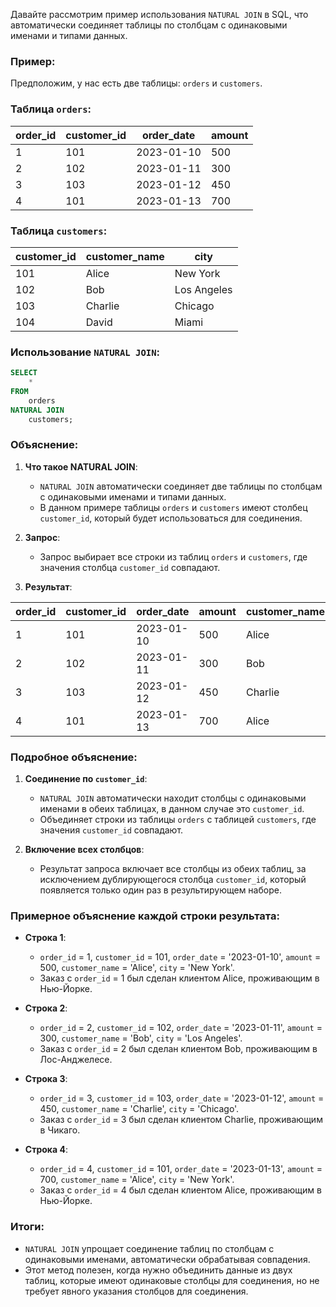 Давайте рассмотрим пример использования `NATURAL JOIN` в SQL, что автоматически соединяет таблицы по столбцам с одинаковыми именами и типами данных.

### Пример:
Предположим, у нас есть две таблицы: `orders` и `customers`.

### Таблица `orders`:
| order_id | customer_id | order_date | amount |
| -------- | ----------- | ---------- | ------ |
| 1        | 101         | 2023-01-10 | 500    |
| 2        | 102         | 2023-01-11 | 300    |
| 3        | 103         | 2023-01-12 | 450    |
| 4        | 101         | 2023-01-13 | 700    |

### Таблица `customers`:
| customer_id | customer_name | city     |
|-------------|---------------|----------|
| 101         | Alice         | New York |
| 102         | Bob           | Los Angeles |
| 103         | Charlie       | Chicago  |
| 104         | David         | Miami    |

### Использование `NATURAL JOIN`:
```sql
SELECT 
	*
FROM 
	orders
NATURAL JOIN 
	customers;
```

### Объяснение:

1. **Что такое NATURAL JOIN**:
   - `NATURAL JOIN` автоматически соединяет две таблицы по столбцам с одинаковыми именами и типами данных.
   - В данном примере таблицы `orders` и `customers` имеют столбец `customer_id`, который будет использоваться для соединения.

2. **Запрос**:
   - Запрос выбирает все строки из таблиц `orders` и `customers`, где значения столбца `customer_id` совпадают.
   
1. **Результат**:

| order_id | customer_id | order_date | amount | customer_name | city        |
| -------- | ----------- | ---------- | ------ | ------------- | ----------- |
| 1        | 101         | 2023-01-10 | 500    | Alice         | New York    |
| 2        | 102         | 2023-01-11 | 300    | Bob           | Los Angeles |
| 3        | 103         | 2023-01-12 | 450    | Charlie       | Chicago     |
| 4        | 101         | 2023-01-13 | 700    | Alice         | New York    |


### Подробное объяснение:

1. **Соединение по `customer_id`**:
   - `NATURAL JOIN` автоматически находит столбцы с одинаковыми именами в обеих таблицах, в данном случае это `customer_id`.
   - Объединяет строки из таблицы `orders` с таблицей `customers`, где значения `customer_id` совпадают.

2. **Включение всех столбцов**:
   - Результат запроса включает все столбцы из обеих таблиц, за исключением дублирующегося столбца `customer_id`, который появляется только один раз в результирующем наборе.

### Примерное объяснение каждой строки результата:
- **Строка 1**:
  - `order_id` = 1, `customer_id` = 101, `order_date` = '2023-01-10', `amount` = 500, `customer_name` = 'Alice', `city` = 'New York'.
  - Заказ с `order_id` = 1 был сделан клиентом Alice, проживающим в Нью-Йорке.

- **Строка 2**:
  - `order_id` = 2, `customer_id` = 102, `order_date` = '2023-01-11', `amount` = 300, `customer_name` = 'Bob', `city` = 'Los Angeles'.
  - Заказ с `order_id` = 2 был сделан клиентом Bob, проживающим в Лос-Анджелесе.

- **Строка 3**:
  - `order_id` = 3, `customer_id` = 103, `order_date` = '2023-01-12', `amount` = 450, `customer_name` = 'Charlie', `city` = 'Chicago'.
  - Заказ с `order_id` = 3 был сделан клиентом Charlie, проживающим в Чикаго.

- **Строка 4**:
  - `order_id` = 4, `customer_id` = 101, `order_date` = '2023-01-13', `amount` = 700, `customer_name` = 'Alice', `city` = 'New York'.
  - Заказ с `order_id` = 4 был сделан клиентом Alice, проживающим в Нью-Йорке.

### Итоги:
- `NATURAL JOIN` упрощает соединение таблиц по столбцам с одинаковыми именами, автоматически обрабатывая совпадения.
- Этот метод полезен, когда нужно объединить данные из двух таблиц, которые имеют одинаковые столбцы для соединения, но не требует явного указания столбцов для соединения.